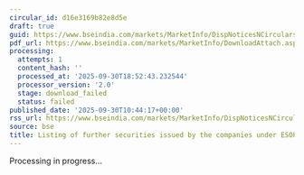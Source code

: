 ```yaml
---
circular_id: d16e3169b82e8d5e
draft: true
guid: https://www.bseindia.com/markets/MarketInfo/DispNoticesNCirculars.aspx?Noticeid={A0FC595A-7146-45D3-9CE9-C539733777EE}&noticeno=20250930-21&dt=09/30/2025&icount=21&totcount=114&flag=0
pdf_url: https://www.bseindia.com/markets/MarketInfo/DownloadAttach.aspx?id=20250930-21&attachedId=
processing:
  attempts: 1
  content_hash: ''
  processed_at: '2025-09-30T18:52:43.232544'
  processor_version: '2.0'
  stage: download_failed
  status: failed
published_date: '2025-09-30T10:44:17+00:00'
rss_url: https://www.bseindia.com/markets/MarketInfo/DispNoticesNCirculars.aspx?Noticeid={A0FC595A-7146-45D3-9CE9-C539733777EE}&noticeno=20250930-21&dt=09/30/2025&icount=21&totcount=114&flag=0
source: bse
title: Listing of further securities issued by the companies under ESOP/ESOS
---
```


Processing in progress...